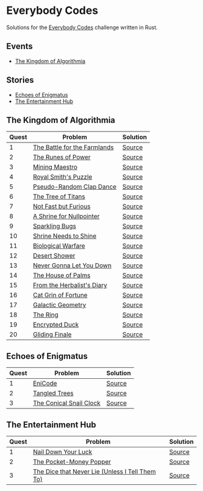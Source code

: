 # Everybody Codes

Solutions for the [Everybody Codes](https://everybody.codes) challenge written in Rust.

## Events

* [The Kingdom of Algorithmia](#the-kingdom-of-algorithmia)

## Stories

* [Echoes of Enigmatus](#echoes-of-enigmatus)
* [The Entertainment Hub](#the-entertainment-hub)

## The Kingdom of Algorithmia

| Quest | Problem | Solution |
| --- | --- | --- |
| 1 | [The Battle for the Farmlands](https://everybody.codes/event/2024/quests/1) | [Source](src/event2024/quest01.rs) |
| 2 | [The Runes of Power](https://everybody.codes/event/2024/quests/2) | [Source](src/event2024/quest02.rs) |
| 3 | [Mining Maestro](https://everybody.codes/event/2024/quests/3) | [Source](src/event2024/quest03.rs) |
| 4 | [Royal Smith's Puzzle](https://everybody.codes/event/2024/quests/4) | [Source](src/event2024/quest04.rs) |
| 5 | [Pseudo-Random Clap Dance](https://everybody.codes/event/2024/quests/5) | [Source](src/event2024/quest05.rs) |
| 6 | [The Tree of Titans](https://everybody.codes/event/2024/quests/6) | [Source](src/event2024/quest06.rs) |
| 7 | [Not Fast but Furious](https://everybody.codes/event/2024/quests/7) | [Source](src/event2024/quest07.rs) |
| 8 | [A Shrine for Nullpointer](https://everybody.codes/event/2024/quests/8) | [Source](src/event2024/quest08.rs) |
| 9 | [Sparkling Bugs](https://everybody.codes/event/2024/quests/9) | [Source](src/event2024/quest09.rs) |
| 10 | [Shrine Needs to Shine](https://everybody.codes/event/2024/quests/10) | [Source](src/event2024/quest10.rs) |
| 11 | [Biological Warfare](https://everybody.codes/event/2024/quests/11) | [Source](src/event2024/quest11.rs) |
| 12 | [Desert Shower](https://everybody.codes/event/2024/quests/12) | [Source](src/event2024/quest12.rs) |
| 13 | [Never Gonna Let You Down](https://everybody.codes/event/2024/quests/13) | [Source](src/event2024/quest13.rs) |
| 14 | [The House of Palms](https://everybody.codes/event/2024/quests/14) | [Source](src/event2024/quest14.rs) |
| 15 | [From the Herbalist's Diary](https://everybody.codes/event/2024/quests/15) | [Source](src/event2024/quest15.rs) |
| 16 | [Cat Grin of Fortune](https://everybody.codes/event/2024/quests/16) | [Source](src/event2024/quest16.rs) |
| 17 | [Galactic Geometry](https://everybody.codes/event/2024/quests/17) | [Source](src/event2024/quest17.rs) |
| 18 | [The Ring](https://everybody.codes/event/2024/quests/18) | [Source](src/event2024/quest18.rs) |
| 19 | [Encrypted Duck](https://everybody.codes/event/2024/quests/19) | [Source](src/event2024/quest19.rs) |
| 20 | [Gliding Finale](https://everybody.codes/event/2024/quests/20) | [Source](src/event2024/quest20.rs) |

## Echoes of Enigmatus

| Quest | Problem | Solution |
| --- | --- | --- |
| 1 | [EniCode](https://everybody.codes/story/1/quests/1) | [Source](src/story01/quest01.rs) |
| 2 | [Tangled Trees](https://everybody.codes/story/1/quests/2) | [Source](src/story01/quest02.rs) |
| 3 | [The Conical Snail Clock](https://everybody.codes/story/1/quests/3) | [Source](src/story01/quest03.rs) |

## The Entertainment Hub

| Quest | Problem | Solution |
| --- | --- | --- |
| 1 | [Nail Down Your Luck](https://everybody.codes/story/2/quests/1) | [Source](src/story02/quest01.rs) |
| 2 | [The Pocket-Money Popper](https://everybody.codes/story/2/quests/2) | [Source](src/story02/quest02.rs) |
| 3 | [The Dice that Never Lie (Unless I Tell Them To)](https://everybody.codes/story/2/quests/3) | [Source](src/story02/quest03.rs) |
